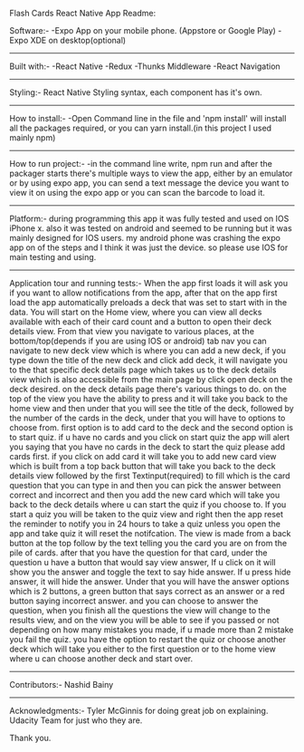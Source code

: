 Flash Cards React Native App Readme:

Software:-
-Expo App on your mobile phone. (Appstore or Google Play)
-Expo XDE on desktop(optional)

---------------------------------------------------------------------

Built with:-
-React Native
-Redux
-Thunks Middleware
-React Navigation

---------------------------------------------------------------------

Styling:-
React Native Styling syntax, each component has it's own.

---------------------------------------------------------------------

How to install:-
-Open Command line in the file and 'npm install' will install all the packages required, or you can yarn install.(in this project I used mainly npm)

---------------------------------------------------------------------

How to run project:- 
-in the command line write, npm run and after the packager starts there's multiple ways to view the app, either by an emulator or by using expo app, you can send a text message the device you want to view it on using the expo app or you can scan the barcode to load it.

---------------------------------------------------------------------

Platform:-
during programming this app it was fully tested and used on IOS iPhone x. also it was tested on android and seemed to be running but it was mainly designed for IOS users. my android phone was crashing the expo app on of the steps and I think it was just the device. so please use IOS for main testing and using.

---------------------------------------------------------------------

Application tour and running tests:-
When the app first loads it will ask you if you want to allow notifications from the app, after that on the app first load the app automatically preloads a deck that was set to start with in the data.
You will start on the Home view, where you can view all decks available with each of their card count and a button to open their deck details view.
From that view you navigate to various places, at the bottom/top(depends if you are using IOS or android) tab nav  you can navigate to new deck view which is where you can add a new deck, if you type down the title of the new deck and click add deck, it will navigate you to the that specific deck details page which takes us to the deck details view which is also accessible from the main page by click open deck on the deck desired. on the deck details page there's various things to do. on the top of the view you have the ability to press and it will take you back to the home view and then under that you will see the title of the deck, followed by the number of the cards in the deck, under that you will have to options to choose from. first option is to add card to the deck and the second option is to start quiz. if u have no cards and you click on start quiz the app will alert you saying that you have no cards in the deck to start the quiz please add cards first. if you click on add card it will take you to add new card view which is built from a top back button that will take you back to the deck details view followed by the first Textinput(required) to fill which is the card question that you can type in and then you can pick the answer between correct and incorrect and then you add the new card which will take you back to the deck details where u can start the quiz if you choose to. If you start a quiz you will be taken to the quiz view and right then the app reset the reminder to notify you in 24 hours to take a quiz unless you open the app and take quiz it will reset the notifcation. The view is made from a back button at the top follow by the text telling you the card you are on from the pile of cards. after that you have the question for that card, under the question u have a button that would say view answer, If u click on it will show you the answer and toggle the text to say hide answer. If u press hide answer, it will hide the answer. Under that you will have the answer options which is 2 buttons, a green button that says correct as an answer or a red button saying incorrect answer. and you can choose to answer the question, when you finish all the questions the view will change to the results view, and on the view you will be able to see if you passed or not depending on how many mistakes you made, if u made more than 2 mistake you fail the quiz. you have the option to restart the quiz or choose another deck which will take you either to the first question or to the home view where u can choose another deck and start over. 

---------------------------------------------------------------------

Contributors:-
Nashid Bainy

---------------------------------------------------------------------

Acknowledgments:-
Tyler McGinnis for doing great job on explaining.
Udacity Team for just who they are. 

Thank you.



